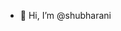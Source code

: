 - 👋 Hi, I’m @shubharani


<!---
shubharani/shubharani is a ✨ special ✨ repository because its `README.md` (this file) appears on your GitHub profile.
You can click the Preview link to take a look at your changes.
--->
